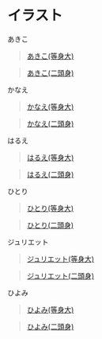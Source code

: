 # イラスト

あきこ
> [あきこ(等身大)](https://github.com/rikuriku0402/Cute_Girls/blob/develop/Assets/Textures/TyouTokimekiSendenbu/Aki/AkiLife-size.png)

> [あきこ(二頭身)](https://github.com/rikuriku0402/Cute_Girls/blob/develop/Assets/Textures/TyouTokimekiSendenbu/Aki/AkiTwo-Heads.png)

かなえ
> [かなえ(等身大)](https://github.com/rikuriku0402/Cute_Girls/blob/develop/Assets/Textures/TyouTokimekiSendenbu/Kanami/KanamiLife-size.png)
 
> [かなえ(二頭身)](https://github.com/rikuriku0402/Cute_Girls/blob/develop/Assets/Textures/TyouTokimekiSendenbu/Kanami/KanamiTwo-Heads.png)

はるえ
> [はるえ(等身大)](https://github.com/rikuriku0402/Cute_Girls/blob/develop/Assets/Textures/TyouTokimekiSendenbu/Oharu/OharuLife-size.png) 
 
> [はるえ(二頭身)](https://github.com/rikuriku0402/Cute_Girls/blob/develop/Assets/Textures/TyouTokimekiSendenbu/Oharu/OharuTwo-Heads.png) 

ひとり
> [ひとり(等身大)](https://github.com/rikuriku0402/Cute_Girls/blob/develop/Assets/Textures/TyouTokimekiSendenbu/Hitoka/HitokaLife-size.png)

> [ひとり(二頭身)](https://github.com/rikuriku0402/Cute_Girls/blob/develop/Assets/Textures/TyouTokimekiSendenbu/Hitoka/HitokaTwo-Heads.png)

ジュリエット
> [ジュリエット(等身大)](https://github.com/rikuriku0402/Cute_Girls/blob/develop/Assets/Textures/TyouTokimekiSendenbu/Julia/JuliaLife-size.png)

> [ジュリエット(二頭身)](https://github.com/rikuriku0402/Cute_Girls/blob/develop/Assets/Textures/TyouTokimekiSendenbu/Julia/JuliaTwo-Heads.png)

ひよみ
> [ひよみ(等身大)](https://github.com/rikuriku0402/Cute_Girls/blob/develop/Assets/Textures/TyouTokimekiSendenbu/Hiyori/HiyoriLife-size.png)

> [ひよみ(二頭身)](https://github.com/rikuriku0402/Cute_Girls/blob/develop/Assets/Textures/TyouTokimekiSendenbu/Hiyori/HiyoriTwo-Heads.png)
